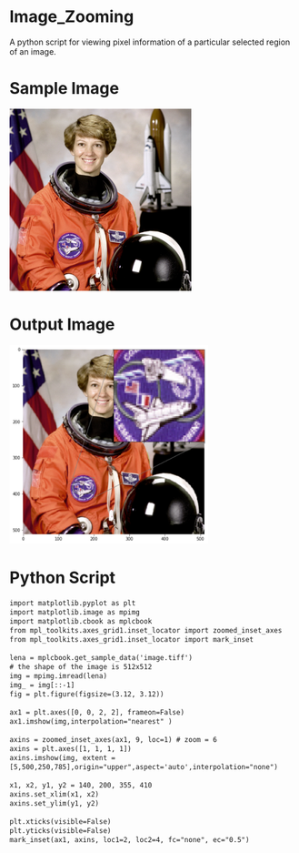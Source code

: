 # Image_Zooming
A python script for viewing pixel information of a particular selected region of an image.

# Sample Image
<html>
<img src ="https://raw.githubusercontent.com/TamojitSaha/Image_Zooming/master/image.png" width="320" height="320">
</html>

# Output Image
<html>
<img src ="https://raw.githubusercontent.com/TamojitSaha/Image_Zooming/master/pixelated.png" width="350" height="350">
</html>

# Python Script
```
import matplotlib.pyplot as plt
import matplotlib.image as mpimg
import matplotlib.cbook as mplcbook
from mpl_toolkits.axes_grid1.inset_locator import zoomed_inset_axes
from mpl_toolkits.axes_grid1.inset_locator import mark_inset

lena = mplcbook.get_sample_data('image.tiff')
# the shape of the image is 512x512
img = mpimg.imread(lena)
img_ = img[::-1]
fig = plt.figure(figsize=(3.12, 3.12))

ax1 = plt.axes([0, 0, 2, 2], frameon=False)
ax1.imshow(img,interpolation="nearest" )

axins = zoomed_inset_axes(ax1, 9, loc=1) # zoom = 6
axins = plt.axes([1, 1, 1, 1])
axins.imshow(img, extent = [5,500,250,785],origin="upper",aspect='auto',interpolation="none")

x1, x2, y1, y2 = 140, 200, 355, 410
axins.set_xlim(x1, x2)
axins.set_ylim(y1, y2)

plt.xticks(visible=False)
plt.yticks(visible=False)
mark_inset(ax1, axins, loc1=2, loc2=4, fc="none", ec="0.5")
```
